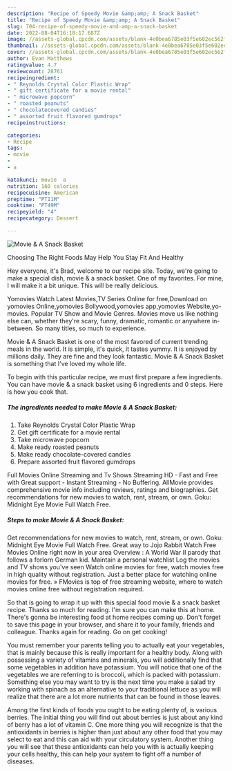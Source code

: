 ```yaml
---
description: "Recipe of Speedy Movie &amp;amp; A Snack Basket"
title: "Recipe of Speedy Movie &amp;amp; A Snack Basket"
slug: 704-recipe-of-speedy-movie-and-amp-a-snack-basket
date: 2022-08-04T16:18:17.687Z
image: //assets-global.cpcdn.com/assets/blank-4e0bea6785e03f5e602ec562f230caae08da540cada707380b4fe1bbebba43da.png
thumbnail: //assets-global.cpcdn.com/assets/blank-4e0bea6785e03f5e602ec562f230caae08da540cada707380b4fe1bbebba43da.png
cover: //assets-global.cpcdn.com/assets/blank-4e0bea6785e03f5e602ec562f230caae08da540cada707380b4fe1bbebba43da.png
author: Evan Matthews
ratingvalue: 4.7
reviewcount: 28761
recipeingredient:
- " Reynolds Crystal Color Plastic Wrap"
- " gift certificate for a movie rental"
- " microwave popcorn"
- " roasted peanuts"
- " chocolatecovered candies"
- " assorted fruit flavored gumdrops"
recipeinstructions:

categories:
- Recipe
tags:
- movie
- 
- a

katakunci: movie  a 
nutrition: 160 calories
recipecuisine: American
preptime: "PT11M"
cooktime: "PT49M"
recipeyield: "4"
recipecategory: Dessert

---
```



![Movie &amp; A Snack Basket](//assets-global.cpcdn.com/assets/blank-4e0bea6785e03f5e602ec562f230caae08da540cada707380b4fe1bbebba43da.png)

Choosing The Right Foods May Help You Stay Fit And Healthy

Hey everyone, it's Brad, welcome to our recipe site. Today, we're going to make a special dish, movie &amp; a snack basket. One of my favorites. For mine, I will make it a bit unique. This will be really delicious.

Yomovies Watch Latest Movies,TV Series Online for free,Download on yomovies Online,yomovies Bollywood,yomovies app,yomovies Website,yo-movies. Popular TV Show and Movie Genres. Movies move us like nothing else can, whether they&#39;re scary, funny, dramatic, romantic or anywhere in-between. So many titles, so much to experience.

Movie &amp; A Snack Basket is one of the most favored of current trending meals in the world. It is simple, it's quick, it tastes yummy. It is enjoyed by millions daily. They are fine and they look fantastic. Movie &amp; A Snack Basket is something that I've loved my whole life.


To begin with this particular recipe, we must first prepare a few ingredients. You can have movie &amp; a snack basket using 6 ingredients and 0 steps. Here is how you cook that.

<!--inarticleads1-->

##### The ingredients needed to make Movie &amp; A Snack Basket:

1. Take  Reynolds Crystal Color Plastic Wrap
1. Get  gift certificate for a movie rental
1. Take  microwave popcorn
1. Make ready  roasted peanuts
1. Make ready  chocolate-covered candies
1. Prepare  assorted fruit flavored gumdrops


Full Movies Online Streaming and Tv Shows Streaming HD - Fast and Free with Great support - Instant Streaming - No Buffering. AllMovie provides comprehensive movie info including reviews, ratings and biographies. Get recommendations for new movies to watch, rent, stream, or own. Goku: Midnight Eye Movie Full Watch Free. 

<!--inarticleads2-->

##### Steps to make Movie &amp; A Snack Basket:



Get recommendations for new movies to watch, rent, stream, or own. Goku: Midnight Eye Movie Full Watch Free. Great way to Jojo Rabbit Watch Free Movies Online right now in your area Overview : A World War II parody that follows a forlorn German kid. Maintain a personal watchlist Log the movies and TV shows you&#39;ve seen Watch online movies for free, watch movies free in high quality without registration. Just a better place for watching online movies for free. » FMovies is top of free streaming website, where to watch movies online free without registration required. 

So that is going to wrap it up with this special food movie &amp; a snack basket recipe. Thanks so much for reading. I'm sure you can make this at home. There's gonna be interesting food at home recipes coming up. Don't forget to save this page in your browser, and share it to your family, friends and colleague. Thanks again for reading. Go on get cooking!

You must remember your parents telling you to actually eat your vegetables, that is mainly because this is really important for a healthy body. Along with possessing a variety of vitamins and minerals, you will additionally find that some vegetables in addition have potassium. You will notice that one of the vegetables we are referring to is broccoli, which is packed with potassium. Something else you may want to try is the next time you make a salad try working with spinach as an alternative to your traditional lettuce as you will realize that there are a lot more nutrients that can be found in those leaves.

Among the first kinds of foods you ought to be eating plenty of, is various berries. The initial thing you will find out about berries is just about any kind of berry has a lot of vitamin C. One more thing you will recognize is that the antioxidants in berries is higher than just about any other food that you may select to eat and this can aid with your circulatory system. Another thing you will see that these antioxidants can help you with is actually keeping your cells healthy, this can help your system to fight off a number of diseases.
